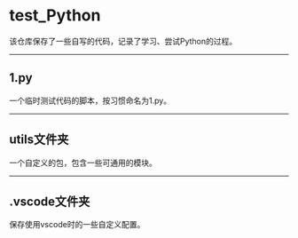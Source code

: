 # test_Python

该仓库保存了一些自写的代码，记录了学习、尝试Python的过程。

-----
## 1.py
一个临时测试代码的脚本，按习惯命名为1.py。

-----
## utils文件夹
一个自定义的包，包含一些可通用的模块。

-----
## .vscode文件夹
保存使用vscode时的一些自定义配置。